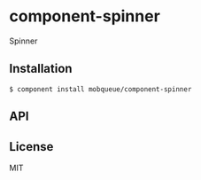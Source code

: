 
# component-spinner

  Spinner

## Installation

    $ component install mobqueue/component-spinner

## API

   

## License

  MIT
